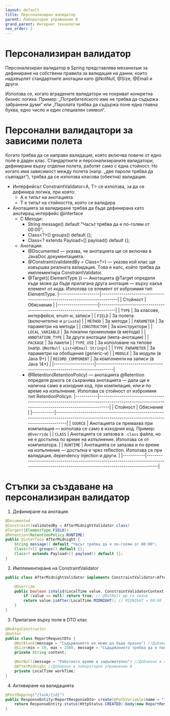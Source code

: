 ```yaml
---
layout: default
title: Персонализиран валидатор
parent: Лабораторно упражнение 8
grand_parent: Интернет технологии
nav_order: 2
---
```


# Персонализиран валидатор

Персонализиран валидатор в Spring представлява механизъм за дефиниране на собствени правила за валидация на данни, които надхвърлят стандартните анотации като @NotNull, @Size, @Email и други.

Използва се, когато вградените валидатори не покриват конкретна бизнес логика. Пример: „Потребителското име не трябва да съдържа забранени думи“ или „Паролата трябва да съдържа поне една главна буква, едно число и един специален символ“.

# Персонални валидацтори за зависими полета

 Когато трябва да се направи валидация, която включва повече от едно поле в даден клас. Стандартните и персонализираните валидатори, дефинирани върху отделни полета, работят само с една стойност. Но когато има зависимост между полета (напр. „две пароли трябва да съвпадат“), трябва да се използва класова (обектна) валидация.

- Интерфейсът ConstraintValidator<A, T> се използва, за да се дефинира логика, при която:
    - A е типът на анотацията
    - T е типът на стойността, която се валидира
- Анотацията за валидиране трябва да бъде дефинирана като анотиращ интерфейс @interface 
    - С Методи:
        - String message() default "Часът трябва да е по-голям от 00:00";
        - Class<?>[] groups() default {};
        - Class<? extends Payload>[] payload() default {};
    - Анотации:
        - @Documented — указва, че анотацията ще се включва в JavaDoc документацията.
        - @Constraint(validatedBy = Class<?>) — указва кой клас ще извършва реалната валидация. Tова е калс, който трябва да имплементира ConstraintValidator.
        - @Target({ ElementType }) — Анотацията @Target определя къде може да бъде прилагана друга анотация — върху какъв елемент от кода. Използва се елемент от изброимия тип ElementType.
            |--------------------|---------------------------------------------------------------------------|
            | Стойност           | Обяснение                                                                 |
            |--------------------|---------------------------------------------------------------------------|
            | `TYPE`             | За класове, интерфейси, еnum-и, записи                                    |
            | `FIELD`            | За полета (включително и `private`)                                       |
            | `METHOD`           | За методи                                                                 |
            | `PARAMETER`        | За параметри на методи                                                    |
            | `CONSTRUCTOR`      | За конструктори                                                           |
            | `LOCAL_VARIABLE`   | За локални променливи (в методи)                                          |
            | `ANNOTATION_TYPE`  | За други анотации (мета-анотации)                                         |
            | `PACKAGE`          | За пакети                                                                 |
            | `TYPE_USE`         | За използване на типове (напр. `@NotNull List<@Email String>`)            |
            | `TYPE_PARAMETER`   | За параметри на обобщения (generic-и)                                     |
            | `MODULE`           | За модули (в Java 9+)                                                     |
            | `RECORD_COMPONENT` | За компоненти на записи (в Java 14+)                                      |
            |--------------------|---------------------------------------------------------------------------|
        - @Retention(RetentionPolicy) — анотацията @Retention определя докога се съхранява анотацията — дали ще е налична само в изходния код, при компилация, или и по време на изпълнение. Използва се стойност от изброимия тип RetentionPolicyn.
            |-----------|-------------------------------------------------------------------------------------------------------------------------------------------|
            | Стойност  | Обяснение                                                                                                                                 |
            |-----------|-------------------------------------------------------------------------------------------------------------------------------------------|
            | `SOURCE`  | Анотацията се премахва при компилация — използва се само в изходния код. Пример: `@Override`                                             |
            | `CLASS`   | Анотацията се запазва в `.class` файла, но не е достъпна по време на изпълнение. Използва се от компилатора.                            |
            | `RUNTIME` | Анотацията се запазва и по време на изпълнение — достъпна е чрез reflection. Използва се при валидация, dependency injection и други.   |
            |-----------|-------------------------------------------------------------------------------------------------------------------------------------------|


# Стъпки за създаване на персонализиран валидатор

1. Дефиниране на анотация

```java
@Documented
@Constraint(validatedBy = AfterMidnightValidator.class)
@Target({ElementType.FIELD})
@Retention(RetentionPolicy.RUNTIME)
public @interface AfterMidnight {
    String message() default "Часът трябва да е по-голям от 00:00";
    Class<?>[] groups() default {};
    Class<? extends Payload>[] payload() default {};
}
```

2. Имплементиране на ConstraintValidator

```java
public class AfterMidnightValidator implements ConstraintValidator<AfterMidnight, LocalTime> {

    @Override
    public boolean isValid(LocalTime value, ConstraintValidatorContext context) {
        if (value == null) return true; // @NotNull ще го хване
        return value.isAfter(LocalTime.MIDNIGHT); // MIDNIGHT = 00:00
    }
}
```

3. Прилагане върху поле в DTO клас

```java
@NoArgsConstructor
@Getter
public class ReportRequestDto {
    @NotBlank(message = "Съдържанието не може да бъде празно") //Добавено в лабораторно упражнение 8
    @Size(min = 10, max = 2500, message = "Съдържанието трябва да е поне 10 символа и да не е повече от 2500") //Добавено в лабораторно упражнение 8
    private String content;

    @NotNull(message = "Работното време е задължително") //Добавено в лабораторно упражнение 8
    @AfterMidnight //Добавено в лабораторно упражнение 8
    private LocalTime workTime;
}
```

4. Активиране на валидацията

```java
@PostMapping("/task/{id}")
public ResponseEntity<ReportResponseDto> create(@PathVariable(name = "id") long taskId, @Valid @RequestBody ReportRequestDto dto) {
    return ResponseEntity.status(HttpStatus.CREATED).body(new ReportResponseDto());
}
```



